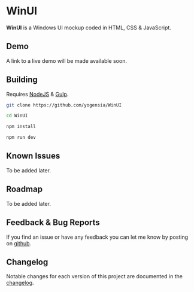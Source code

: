 # WinUI

**WinUI** is a Windows UI mockup coded in HTML, CSS & JavaScript.

## Demo

A link to a live demo will be made available soon.

## Building

Requires [NodeJS](https://nodejs.org/en/) & [Gulp](https://gulpjs.com/).

```bash
git clone https://github.com/yogensia/WinUI
```

```bash
cd WinUI
```

```bash
npm install
```

```bash
npm run dev
```

## Known Issues

To be added later.

## Roadmap

To be added later.

## Feedback & Bug Reports

If you find an issue or have any feedback you can let me know by posting on [github](https://github.com/yogensia/WinUI/issues).

## Changelog

Notable changes for each version of this project are documented in the [changelog](https://github.com/yogensia/WinUI/blob/master/CHANGELOG.md).
